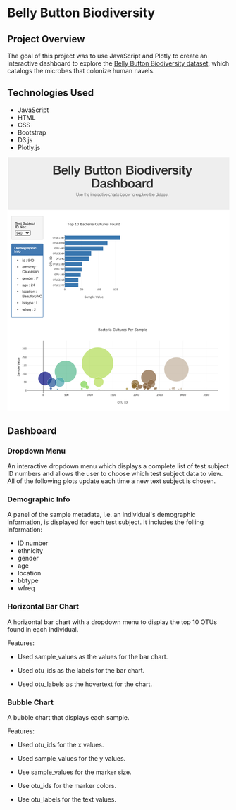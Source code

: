 # Belly Button Biodiversity

## Project Overview

The goal of this project was to use JavaScript and Plotly to create an interactive dashboard to explore the [Belly Button Biodiversity dataset](data/samples.json), which catalogs the microbes that colonize human navels.

## Technologies Used

- JavaScript
- HTML
- CSS
- Bootstrap
- D3.js
- Plotly.js

![](images/dashboard.png)

## Dashboard

### Dropdown Menu

An interactive dropdown menu which displays a complete list of test subject ID numbers and allows the user to choose which test subject data to view. All of the following plots update each time a new text subject is chosen. 

### Demographic Info

A panel of the sample metadata, i.e. an individual's demographic information, is displayed for each test subject. It includes the folling information:

- ID number
- ethnicity
- gender
- age
- location
- bbtype
- wfreq

### Horizontal Bar Chart

A horizontal bar chart with a dropdown menu to display the top 10 OTUs found in each individual.

Features:

- Used sample_values as the values for the bar chart.

- Used otu_ids as the labels for the bar chart.

- Used otu_labels as the hovertext for the chart.

### Bubble Chart

A bubble chart that displays each sample.

Features:

- Used otu_ids for the x values.

- Used sample_values for the y values.

- Use sample_values for the marker size.

- Use otu_ids for the marker colors.

- Use otu_labels for the text values.




